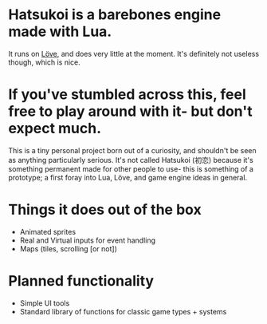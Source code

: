 # Hatsukoi is a barebones engine made with Lua.
It runs on [Löve](http://love2d.org/), and does very little at the moment. It's definitely not useless though, which is nice.

# If you've stumbled across this, feel free to play around with it- but don't expect much.
This is a tiny personal project born out of a curiosity, and shouldn't be seen as anything particularly serious. It's not called Hatsukoi (初恋) because it's something permanent made for other people to use- this is something of a prototype; a first foray into Lua, Löve, and game engine ideas in general.

# Things it does out of the box
* Animated sprites
* Real and Virtual inputs for event handling
* Maps (tiles, scrolling [or not])

# Planned functionality
* Simple UI tools
* Standard library of functions for classic game types + systems
